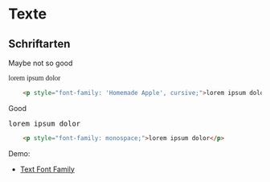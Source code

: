# Texte

## Schriftarten

<style>
@import url('https://fonts.googleapis.com/css2?family=Homemade+Apple&display=swap');
</style>


<div class="flex flex-wrap">
<div class="w-1/6">
	<p>
		Maybe not so good
	<p>
</div>
<div class="w-2/6">
	<p style="font-family: 'Homemade Apple', cursive;">lorem ipsum dolor</p>
</div>
<div class="w-3/6">

``` html
	<p style="font-family: 'Homemade Apple', cursive;">lorem ipsum dolor</p>
```
</div>
<div class="w-1/6">
	<p>
		Good
	<p>
</div>
<div class="w-2/6">
	<p style="font-family: monospace;">lorem ipsum dolor</p>
</div>
<div class="w-3/6">

``` html
	<p style="font-family: monospace;">lorem ipsum dolor</p>
```
</div>
</div>

Demo:

- [Text Font Family](/demo/text-font-family)

